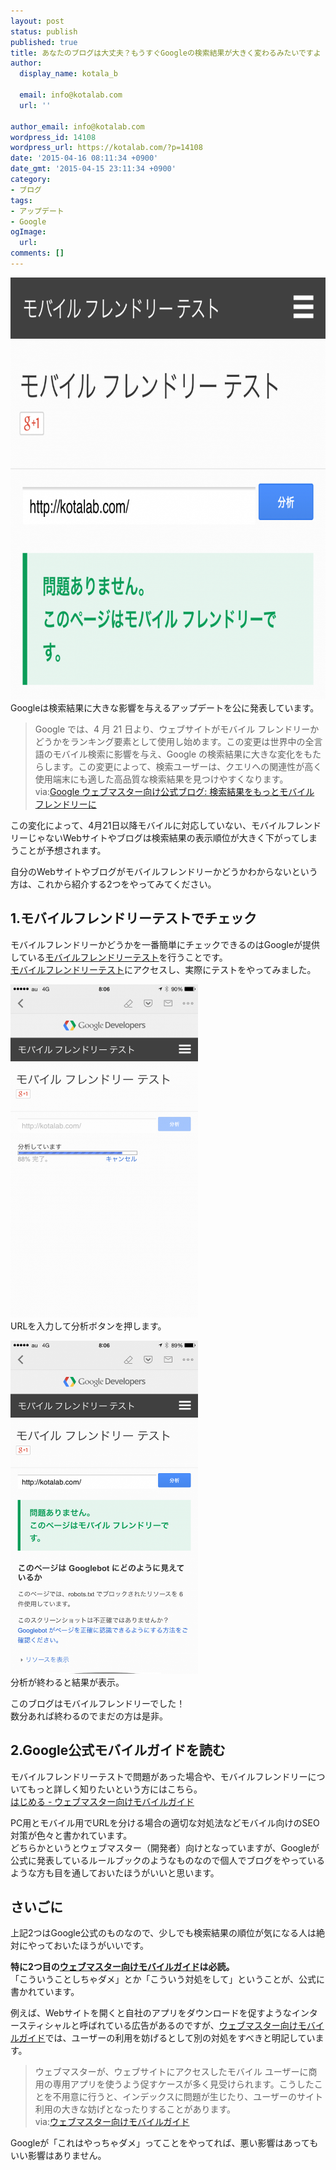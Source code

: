 ```yaml
---
layout: post
status: publish
published: true
title: あなたのブログは大丈夫？もうすぐGoogleの検索結果が大きく変わるみたいですよ
author:
  display_name: kotala_b

  email: info@kotalab.com
  url: ''

author_email: info@kotalab.com
wordpress_id: 14108
wordpress_url: https://kotalab.com/?p=14108
date: '2015-04-16 08:11:34 +0900'
date_gmt: '2015-04-15 23:11:34 +0900'
category:
- ブログ
tags:
- アップデート
- Google
ogImage:
  url:
comments: []
---
```

<p><img src="/wp-content/uploads/2015/04/mobile_frendly_test_20150416_03-780x675.png" alt="mobile_frendly_test_20150416_03" width="780" height="675" class="aligncenter size-large wp-image-14111" /><br />
Googleは検索結果に大きな影響を与えるアップデートを公に発表しています。</p>
<blockquote><p>Google では、4 月 21 日より、ウェブサイトがモバイル フレンドリーかどうかをランキング要素として使用し始めます。この変更は世界中の全言語のモバイル検索に影響を与え、Google の検索結果に大きな変化をもたらします。この変更によって、検索ユーザーは、クエリへの関連性が高く使用端末にも適した高品質な検索結果を見つけやすくなります。<br />
via:<a href="http://googlewebmastercentral-ja.blogspot.jp/2015/02/finding-more-mobile-friendly-search.html" target="_blank">Google ウェブマスター向け公式ブログ: 検索結果をもっとモバイル フレンドリーに</a>
</p></blockquote>
<p>この変化によって、4月21日以降モバイルに対応していない、モバイルフレンドリーじゃないWebサイトやブログは検索結果の表示順位が大きく下がってしまうことが予想されます。</p>
<p>自分のWebサイトやブログがモバイルフレンドリーかどうかわからないという方は、これから紹介する2つをやってみてください。<br />
</p>
<!--more-->
<h2>1.モバイルフレンドリーテストでチェック</h2>
<p>モバイルフレンドリーかどうかを一番簡単にチェックできるのはGoogleが提供している<a href="https://www.google.com/webmasters/tools/mobile-friendly/" target="_blank">モバイルフレンドリーテスト</a>を行うことです。<br />
<a href="https://www.google.com/webmasters/tools/mobile-friendly/" target="_blank">モバイルフレンドリーテスト</a>にアクセスし、実際にテストをやってみました。</p>
<p><img src="/wp-content/uploads/2015/04/mobile_frendly_test_20150416_01-300x533.png" alt="mobile_frendly_test_20150416_01" width="300" height="533" class="aligncenter size-medium wp-image-14109" /><br />
URLを入力して分析ボタンを押します。</p>
<p><img src="/wp-content/uploads/2015/04/mobile_frendly_test_20150416_02-780x1387.png" alt="mobile_frendly_test_20150416_02" width="300" height="533" class="aligncenter size-medium wp-image-14110" /><br />
分析が終わると結果が表示。</p>
<p>このブログはモバイルフレンドリーでした！<br />
数分あれば終わるのでまだの方は是非。</p>
<h2>2.Google公式モバイルガイドを読む</h2>
<p>モバイルフレンドリーテストで問題があった場合や、モバイルフレンドリーについてもっと詳しく知りたいという方にはこちら。<br />
<a href="https://developers.google.com/webmasters/mobile-sites/get-started/" target="_blank">はじめる - ウェブマスター向けモバイルガイド</a></p>
<p>PC用とモバイル用でURLを分ける場合の適切な対処法などモバイル向けのSEO対策が色々と書かれています。<br />
どちらかというとウェブマスター（開発者）向けとなっていますが、Googleが公式に発表しているルールブックのようなものなので個人でブログをやっているような方も目を通しておいたほうがいいと思います。</p>
<h2>さいごに</h2>
<p>上記2つはGoogle公式のものなので、少しでも検索結果の順位が気になる人は絶対にやっておいたほうがいいです。</p>
<p><strong>特に2つ目の<a href="https://developers.google.com/webmasters/mobile-sites/get-started/" target="_blank">ウェブマスター向けモバイルガイド</a>は必読。</strong><br />
「こういうことしちゃダメ」とか「こういう対処をして」ということが、公式に書かれています。</p>
<p>例えば、Webサイトを開くと自社のアプリをダウンロードを促すようなインタースティシャルと呼ばれている広告があるのですが、<a href="https://developers.google.com/webmasters/mobile-sites/get-started/" target="_blank">ウェブマスター向けモバイルガイド</a>では、ユーザーの利用を妨げるとして別の対処をすべきと明記しています。</p>
<blockquote><p>ウェブマスターが、ウェブサイトにアクセスしたモバイル ユーザーに商用の専用アプリを使うよう促すケースが多く見受けられます。こうしたことを不用意に行うと、インデックスに問題が生じたり、ユーザーのサイト利用の大きな妨げとなったりすることがあります。<br />
via:<a href="https://developers.google.com/webmasters/mobile-sites/get-started/" target="_blank">ウェブマスター向けモバイルガイド</a></p></blockquote>
<p>Googleが「これはやっちゃダメ」ってことをやってれば、悪い影響はあってもいい影響はありません。</p>
